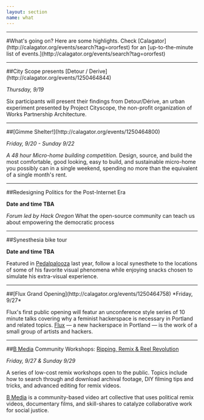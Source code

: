 ```yaml
---
layout: section
name: what
---
```

<hr>
#What's going on?
Here are some highlights. Check [Calagator](http://calagator.org/events/search?tag=ororfest) for an [up-to-the-minute list of events.](http://calagator.org/events/search?tag=ororfest)
<hr>
##City Scope presents [Detour / Derive](http://calagator.org/events/1250464844)

*Thursday, 9/19*

Six participants will present their findings from Detour/Dérive, an urban experiment presented by Project Cityscope, the non-profit organization of Works Partnership Architecture.
<hr>
##[Gimme Shelter!](http://calagator.org/events/1250464800)

*Friday, 9/20 - Sunday 9/22*

*A 48 hour Micro-home building competition.* Design, source, and build the most comfortable, good looking, easy to build, and sustainable micro-home you possibly can in a single weekend, spending no more than the equivalent of a single month's rent.
<hr>
##Redesigning Politics for the Post-Internet Era

**Date and time TBA**

*Forum led by Hack Oregon*
What the open-source community can teach us about empowering the democratic process

<hr>
##Synesthesia bike tour

**Date and time TBA**

Featured in [Pedalpalooza](http://www.shift2bikes.org/cal/viewpp2013.php) last year, follow a local synesthete to the locations of some of his favorite visual phenomena while enjoying snacks chosen to simulate his extra-visual experience. 
<hr>
##[Flux Grand Opening](http://calagator.org/events/1250464758)
*Friday, 9/27*

Flux's first public opening will featur an unconference style series of 10 minute talks covering why a feminist hackerspace is necessary in Portland and related topics.
[Flux](http://www.fluxlab.io/) — a new hackerspace in Portland — is the work of a small group of artists and hackers. 
<hr>

##[B Media](http://www.bmediacollective.org/reelrevolution) Community Workshops: [Ripping, Remix & Reel Revolution](http://calagator.org/events/1250464796)

*Friday, 9/27 & Sunday 9/29*

A series of low-cost remix workshops open to the public. Topics include how to search through and download archival footage, DIY filming tips and tricks, and advanced editing for remix videos.

[B Media](http://www.bmediacollective.org/reelrevolution) is a community-based video art collective that uses political remix videos, documentary films, and skill-shares to catalyze collaborative work for social justice.



